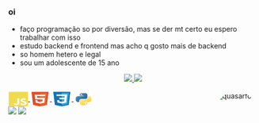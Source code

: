 ### oi

- faço programação so por diversão, mas se der mt certo eu espero trabalhar com isso
- estudo backend e frontend mas acho q gosto mais de backend
- so homem hetero e legal
- sou um adolescente de 15 ano
<div align="center">
  <a href="https://github.com/quasarcoding">
  <img height="180em" src="https://github-readme-stats.vercel.app/api?username=quasarcoding&show_icons=true&theme=dracula&include_all_commits=true&count_private=true"/>
  <img height="180em" src="https://github-readme-stats.vercel.app/api/top-langs/?username=quasarcoding&layout=compact&langs_count=7&theme=dracula"/>
</div>
  </div>
<div style="display: inline_block"><br>
  <img align="center" alt="quasarjs" height="30" width="40" src="https://raw.githubusercontent.com/devicons/devicon/master/icons/javascript/javascript-plain.svg">
  <img align="center" alt="quasarHTML" height="30" width="40" src="https://raw.githubusercontent.com/devicons/devicon/master/icons/html5/html5-original.svg">
  <img align="center" alt="quasarCSS" height="30" width="40" src="https://raw.githubusercontent.com/devicons/devicon/master/icons/css3/css3-original.svg">
  <img align="center" alt="quasarPython" height="30" width="40" src="https://raw.githubusercontent.com/devicons/devicon/master/icons/python/python-original.svg">
  <img align="right" alt="quasarfoto" height="150" style="border-radius:50px;" src="https://media.discordapp.net/attachments/852711237753110538/907955950021902356/2e9050f3b06437813514f0cf2cdd05ce.png">
</div>

<div> 
  <a href="https://www.youtube.com/channel/UCBwBenClty6ifhaOhQhhHig" target="_blank"><img src="https://img.shields.io/badge/YouTube-FF0000?style=for-the-badge&logo=youtube&logoColor=white" target="_blank"></a>
 <a href="https://discord.gg/87Z8sve5GV" target="_blank"><img src="https://img.shields.io/badge/Discord-7289DA?style=for-the-badge&logo=discord&logoColor=white" target="_blank"></a> 
 
</div>

